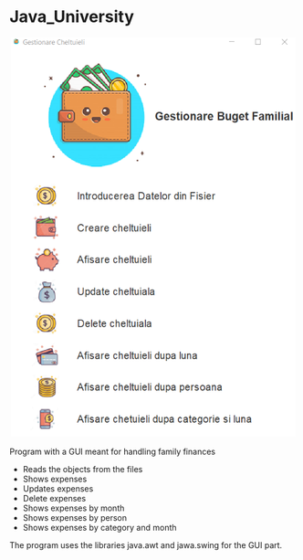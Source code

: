 # Java_University

<p align="center">
  <img width="500" height="700" src="https://github.com/CoroamaDianaMihaela/Java/blob/main/images/javaGUI.png">
</p>

Program with a GUI meant for handling family finances


- Reads the objects from the files
- Shows expenses
- Updates expenses
- Delete expenses
- Shows expenses by month
- Shows expenses by person
- Shows expenses by category and month

The program uses the libraries java.awt and jawa.swing for the GUI part.
